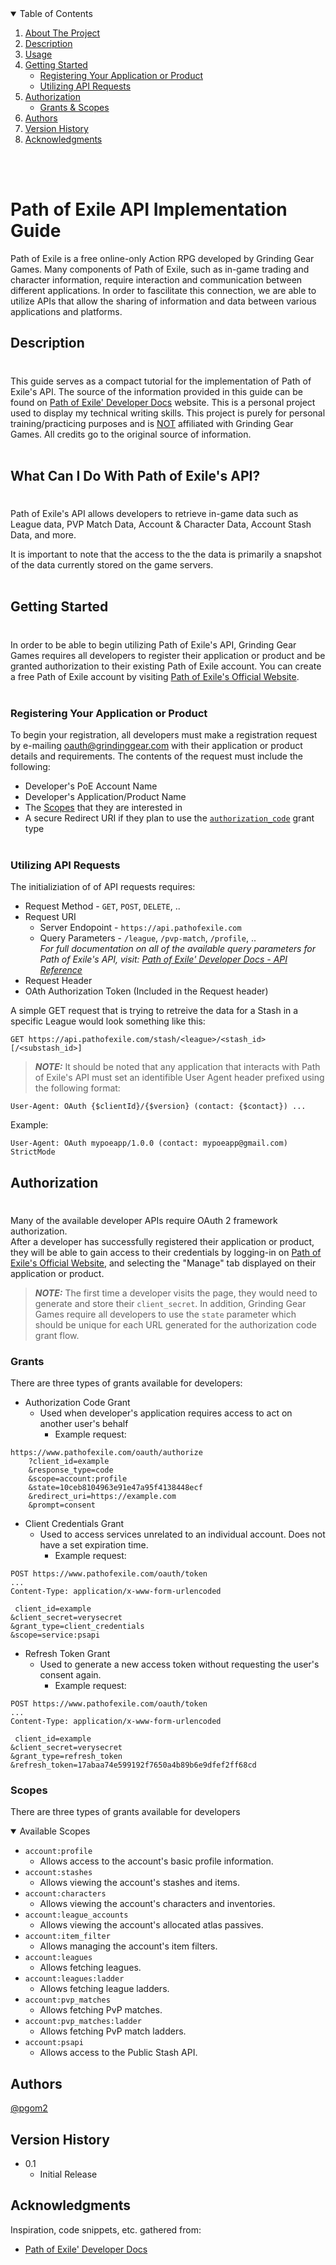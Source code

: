<!-- TABLE OF CONTENTS -->
<details open>
  <summary>Table of Contents</summary>
  <ol>
    <li>
      <a href="#path-of-exile-api-implementation-guide">About The Project</a>
    </li>
    <li>
      <a href="#description">Description</a>
    </li>
    <li>
        <a href="#what-can-i-do-with-path-of-exiles-api">Usage</a>
    </li>
    <li>
        <a href="#getting-started">Getting Started</a>
        <ul>
            <li>
                <a href="#registering-your-application-or-product">Registering Your Application or Product</a>
            </li>
        </ul>
        <ul>
            <li>
                <a href="#utilizing-api-requests">Utilizing API Requests</a>
            </li>
        </ul>
    </li>
     <li>
      <a href="#authorization">Authorization</a>
        <ul>
            <li>
                <a href="#grants">Grants & Scopes</a>
            </li>
        </ul>
    </li>
    <li>
      <a href="#authors">Authors</a>
    </li>
    <li>
      <a href="#version-history">Version History</a>
    </li>
    <li>
      <a href="#acknowledgments">Acknowledgments</a>
    </li>
  </ol>
</details>

<br></br>

<!-- ABOUT THE PROJECT -->
# Path of Exile API Implementation Guide

Path of Exile is a free online-only Action RPG developed by Grinding Gear Games. Many components of Path of Exile, such as in-game trading and character information, require interaction and communication between different applications. 
In order to fascilitate this connection, we are able to utilize APIs that allow the sharing of information and data between various applications and platforms.

<!-- DESCRIPTION -->
## Description
#
This guide serves as a compact tutorial for the implementation of Path of Exile's API. The source of the information provided in this guide can be found on [Path of Exile' Developer Docs](https://www.pathofexile.com/developer/docs/index) website. This is a personal project used to display my technical writing skills. This project is purely for personal training/practicing purposes and is <u>NOT</u> affiliated with Grinding Gear Games. All credits go to the original source of information.
<br></br>
<!-- USAGE -->
## What Can I Do With Path of Exile's API? 
#
Path of Exile's API allows developers to retrieve in-game data such as League data, PVP Match Data, Account & Character Data, Account Stash Data, and more. 

It is important to note that the access to the the data is primarily a snapshot of the data currently stored on the game servers.
<br></br>

<!-- GETTING STARTED -->
## Getting Started
#
In order to be able to begin utilizing Path of Exile's API, Grinding Gear Games requires all developers to register their application or product and be granted authorization to their existing Path of Exile account. You can create a free Path of Exile account by visiting [Path of Exile's Official Website](https://www.pathofexile.com/).
<br></br>

<!-- REGISTERING YOUR APPLICATION OR PRODUCT -->
### Registering Your Application or Product

To begin your registration, all developers must make a registration request by e-mailing oauth@grindinggear.com with their application or product details and requirements. The contents of the request must include the following:

* Developer's PoE Account Name
* Developer's Application/Product Name
* The [Scopes](#scopes) that they are interested in
* A secure Redirect URI if they plan to use the [`authorization_code`](#authorization) grant type
<br></br>

<!-- UTILIZING API REQUESTS -->
### Utilizing API Requests

The initializiation of of API requests requires: 
* Request Method - `GET`, `POST`, `DELETE`, .. 
* Request URI
  * Server Endopoint - `https://api.pathofexile.com`
  * Query Parameters - `/league`, `/pvp-match`, `/profile`, .. <i><br>For full documentation on all of the available query parameters for Path of Exile's API, visit: [Path of Exile' Developer Docs - API Reference](https://www.pathofexile.com/developer/docs/reference)</i>
* Request Header
* OAth Authorization Token (Included in the Request header)
 
A simple GET request that is trying to retreive the data for a Stash in a specific League would look something like this:
```
GET https://api.pathofexile.com/stash/<league>/<stash_id>[/<substash_id>]
```

> **_NOTE:_** It should be noted that any application that interacts with Path of Exile's API must set an identifible User Agent header prefixed using the following format:

```
User-Agent: OAuth {$clientId}/{$version} (contact: {$contact}) ...
```

Example:

```
User-Agent: OAuth mypoeapp/1.0.0 (contact: mypoeapp@gmail.com) StrictMode
```

<!-- AUTHORIZATION & SCOPES -->
## Authorization
#
Many of the available developer APIs require OAuth 2 framework authorization.<br>
After a developer has successfully registered their application or product, they will be able to gain access to their credentials by logging-in on [Path of Exile's Official Website](https://www.pathofexile.com/), and selecting the "Manage" tab displayed on their application or product.
>**_NOTE:_** The first time a developer visits the page, they would need to generate and store their `client_secret`. In addition, Grinding Gear Games require all developers to use the `state` parameter which should be unique for each URL generated for the authorization code grant flow.

<!-- GRANTS -->
### Grants
There are three types of grants available for developers:
* Authorization Code Grant 
  * Used when developer's application requires access to act on another user's behalf<br>
    * Example request:

```
https://www.pathofexile.com/oauth/authorize
    ?client_id=example
    &response_type=code
    &scope=account:profile
    &state=10ceb8104963e91e47a95f4138448ecf
    &redirect_uri=https://example.com
    &prompt=consent
```

* Client Credentials Grant
  * Used to access services unrelated to an individual account. Does not have a set expiration time.
    * Example request:

```
POST https://www.pathofexile.com/oauth/token
...
Content-Type: application/x-www-form-urlencoded

 client_id=example
&client_secret=verysecret
&grant_type=client_credentials
&scope=service:psapi
```
* Refresh Token Grant
  * Used to generate a new access token without requesting the user's consent again.
    *  Example request:

```
POST https://www.pathofexile.com/oauth/token
...
Content-Type: application/x-www-form-urlencoded

 client_id=example
&client_secret=verysecret
&grant_type=refresh_token
&refresh_token=17abaa74e599192f7650a4b89b6e9dfef2ff68cd
```



<!-- SCOPES -->
### Scopes
There are three types of grants available for developers

<details open><summary>Available Scopes</summary>

* `account:profile` 
  * Allows access to the account's basic profile information.
* `account:stashes` 
  * Allows viewing the account's stashes and items.
* `account:characters`  
  * Allows viewing the account's characters and inventories.
* `account:league_accounts`  
  * Allows viewing the account's allocated atlas passives.
* `account:item_filter`  
  * Allows managing the account's item filters.
* `account:leagues`  
  * Allows fetching leagues.
* `account:leagues:ladder` 
  * Allows fetching league ladders.
* `account:pvp_matches` 
  * Allows fetching PvP matches.
* `account:pvp_matches:ladder` 
  * Allows fetching PvP match ladders.
* `account:psapi` 
  * Allows access to the Public Stash API.
</details>

<!-- AUTHORS -->
## Authors

[@pgom2](https://github.com/pgom2)

<!-- VERSION HISTORY -->
## Version History

* 0.1
    * Initial Release

<!-- ACKNOWLEDGMENTS -->
## Acknowledgments

Inspiration, code snippets, etc. gathered from:
* [Path of Exile' Developer Docs](https://www.pathofexile.com/developer/docs/index)

